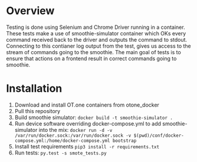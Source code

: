 # Overview
Testing is done using Selenium and Chrome Driver running in a container. These tests make a use of smoothie-simulator container which OKs every command received back to the driver and outputs the command to stdout. Connecting to this contianer log output from the test, gives us access to the stream of commands going to the smoothie. The main goal of tests is to ensure that actions on a frontend result in correct commands going to smoothie.

# Installation
1. Download and install OT.one containers from otone_docker
2. Pull this repository
3. Build smoothie simulator: ```docker build -t smoothie-simulator .```
4. Run device software overriding docker-compose.yml to add smoothie-simulator into the mix: ```docker run -d -v /var/run/docker.sock:/var/run/docker.sock -v $(pwd)/conf/docker-compose.yml:/home/docker-compose.yml bootstrap```
5. Install test requirements ```pip3 install -r requirements.txt```
6. Run tests: ```py.test -s smote_tests.py```